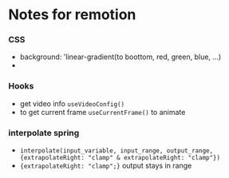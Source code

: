 # Notes for remotion

### CSS
- background: 'linear-gradient(to boottom, red, green, blue, ...)
- 

### Hooks
- get video info `useVideoConfig()`
- to get current frame `useCurrentFrame()` to animate
 

### interpolate spring
- `interpolate(input_variable, input_range, output_range, {extrapolateRight: "clamp" & extrapolateRight: "clamp"})`
- `{extrapolateRight: "clamp";}` output stays in range